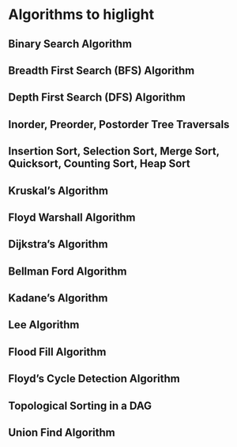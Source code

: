 # Algorithms to higlight

## Binary Search Algorithm
## Breadth First Search (BFS) Algorithm
## Depth First Search (DFS) Algorithm
## Inorder, Preorder, Postorder Tree Traversals
## Insertion Sort, Selection Sort, Merge Sort, Quicksort, Counting Sort, Heap Sort
## Kruskal’s Algorithm
## Floyd Warshall Algorithm
## Dijkstra’s Algorithm
## Bellman Ford Algorithm
## Kadane’s Algorithm
## Lee Algorithm
## Flood Fill Algorithm
## Floyd’s Cycle Detection Algorithm
## Topological Sorting in a DAG
## Union Find Algorithm
